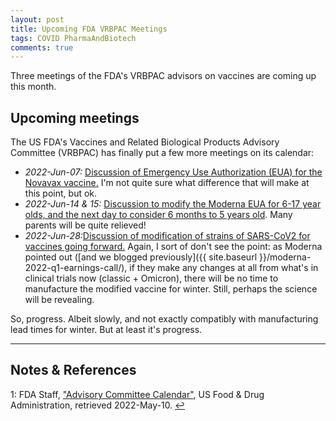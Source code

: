```yaml
---
layout: post
title: Upcoming FDA VRBPAC Meetings
tags: COVID PharmaAndBiotech
comments: true
---
```


Three meetings of the FDA's VRBPAC advisors on vaccines are coming up this month.  


## Upcoming meetings  

The US FDA's Vaccines and Related Biological Products Advisory Committee (VRBPAC) has
finally put a few more meetings on its calendar:  
- _2022-Jun-07:_ [Discussion of Emergency Use Authorization (EUA) for the Novavax vaccine.](https://www.fda.gov/advisory-committees/advisory-committee-calendar/vaccines-and-related-biological-products-advisory-committee-june-7-2022-meeting-announcement) I'm not quite sure what difference that will make at this point, but ok.  
- _2022-Jun-14 &amp; 15:_ [Discussion to modify the Moderna EUA for 6-17 year olds, and
  the next day to consider 6 months to 5 years old](https://www.fda.gov/advisory-committees/advisory-committee-calendar/vaccines-and-related-biological-products-advisory-committee-june-14-15-2022-meeting-announcement).  Many parents will be quite relieved!  
- _2022-Jun-28:_[Discussion of modification of strains of SARS-CoV2 for vaccines going forward.](https://www.fda.gov/advisory-committees/advisory-committee-calendar/vaccines-and-related-biological-products-advisory-committee-june-28-2022-meeting-announcement#event-information) Again, I sort of don't see the point: as Moderna pointed out ([and we blogged previously]({{ site.baseurl }}/moderna-2022-q1-earnings-call/), if they make any changes at all from what's in clinical trials now (classic + Omicron), there will be no time to manufacture the modified vaccine for winter.  Still, perhaps the science will be revealing.  

So, progress.  Albeit slowly, and not exactly compatibly with manufacturing lead times for
winter.  But at least it's progress.

---

## Notes &amp; References  

<!--
<sup id="fn1a">[[1]](#fn1)</sup>

<a id="fn1">1</a>: ***, ["***"](***), *** [↩](#fn1a)  

<a href="{{ site.baseurl }}/images/***">
  <img src="{{ site.baseurl }}/images/***" width="400" height="***" alt="***" title="***" style="float: right; margin: 3px 3px 3px 3px; border: 1px solid #000000;">
</a>

<iframe width="400" height="224" src="***" allow="accelerometer; encrypted-media; gyroscope; picture-in-picture" allowfullscreen style="float: right; margin: 3px 3px 3px 3px; border: 1px solid #000000;"></iframe>
-->

<a id="fn1">1</a>: FDA Staff, ["Advisory Committee Calendar"](https://www.fda.gov/advisory-committees/advisory-committee-calendar), US Food &amp; Drug Administration, retrieved 2022-May-10. [↩](#fn1a)  
